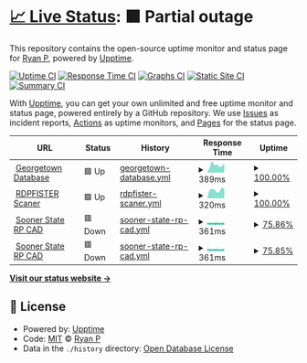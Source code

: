 # [📈 Live Status](https://status.rdpfister.com): <!--live status--> **🟧 Partial outage**

This repository contains the open-source uptime monitor and status page for [Ryan P](https://status.rdpfister.com), powered by [Upptime](https://github.com/upptime/upptime).

[![Uptime CI](https://github.com/mifd670/rdpfisteruptime/workflows/Uptime%20CI/badge.svg)](https://github.com/mifd670/rdpfisteruptime/actions?query=workflow%3A%22Uptime+CI%22)
[![Response Time CI](https://github.com/mifd670/rdpfisteruptime/workflows/Response%20Time%20CI/badge.svg)](https://github.com/mifd670/rdpfisteruptime/actions?query=workflow%3A%22Response+Time+CI%22)
[![Graphs CI](https://github.com/mifd670/rdpfisteruptime/workflows/Graphs%20CI/badge.svg)](https://github.com/mifd670/rdpfisteruptime/actions?query=workflow%3A%22Graphs+CI%22)
[![Static Site CI](https://github.com/mifd670/rdpfisteruptime/workflows/Static%20Site%20CI/badge.svg)](https://github.com/mifd670/rdpfisteruptime/actions?query=workflow%3A%22Static+Site+CI%22)
[![Summary CI](https://github.com/mifd670/rdpfisteruptime/workflows/Summary%20CI/badge.svg)](https://github.com/mifd670/rdpfisteruptime/actions?query=workflow%3A%22Summary+CI%22)

With [Upptime](https://upptime.js.org), you can get your own unlimited and free uptime monitor and status page, powered entirely by a GitHub repository. We use [Issues](https://github.com/mifd670/rdpfisteruptime/issues) as incident reports, [Actions](https://github.com/mifd670/rdpfisteruptime/actions) as uptime monitors, and [Pages](https://status.rdpfister.com) for the status page.

<!--start: status pages-->
<!-- This summary is generated by Upptime (https://github.com/upptime/upptime) -->
<!-- Do not edit this manually, your changes will be overwritten -->
<!-- prettier-ignore -->
| URL | Status | History | Response Time | Uptime |
| --- | ------ | ------- | ------------- | ------ |
| <img alt="" src="https://icons.duckduckgo.com/ip3/database.playgeorge.town.ico" height="13"> [Georgetown Database](https://database.playgeorge.town) | 🟩 Up | [georgetown-database.yml](https://github.com/MIFD670/rdpfisteruptime/commits/HEAD/history/georgetown-database.yml) | <details><summary><img alt="Response time graph" src="./graphs/georgetown-database/response-time-week.png" height="20"> 389ms</summary><br><a href="https://status.rdpfister.com/history/georgetown-database"><img alt="Response time 498" src="https://img.shields.io/endpoint?url=https%3A%2F%2Fraw.githubusercontent.com%2FMIFD670%2Frdpfisteruptime%2FHEAD%2Fapi%2Fgeorgetown-database%2Fresponse-time.json"></a><br><a href="https://status.rdpfister.com/history/georgetown-database"><img alt="24-hour response time 491" src="https://img.shields.io/endpoint?url=https%3A%2F%2Fraw.githubusercontent.com%2FMIFD670%2Frdpfisteruptime%2FHEAD%2Fapi%2Fgeorgetown-database%2Fresponse-time-day.json"></a><br><a href="https://status.rdpfister.com/history/georgetown-database"><img alt="7-day response time 389" src="https://img.shields.io/endpoint?url=https%3A%2F%2Fraw.githubusercontent.com%2FMIFD670%2Frdpfisteruptime%2FHEAD%2Fapi%2Fgeorgetown-database%2Fresponse-time-week.json"></a><br><a href="https://status.rdpfister.com/history/georgetown-database"><img alt="30-day response time 498" src="https://img.shields.io/endpoint?url=https%3A%2F%2Fraw.githubusercontent.com%2FMIFD670%2Frdpfisteruptime%2FHEAD%2Fapi%2Fgeorgetown-database%2Fresponse-time-month.json"></a><br><a href="https://status.rdpfister.com/history/georgetown-database"><img alt="1-year response time 498" src="https://img.shields.io/endpoint?url=https%3A%2F%2Fraw.githubusercontent.com%2FMIFD670%2Frdpfisteruptime%2FHEAD%2Fapi%2Fgeorgetown-database%2Fresponse-time-year.json"></a></details> | <details><summary><a href="https://status.rdpfister.com/history/georgetown-database">100.00%</a></summary><a href="https://status.rdpfister.com/history/georgetown-database"><img alt="All-time uptime 95.93%" src="https://img.shields.io/endpoint?url=https%3A%2F%2Fraw.githubusercontent.com%2FMIFD670%2Frdpfisteruptime%2FHEAD%2Fapi%2Fgeorgetown-database%2Fuptime.json"></a><br><a href="https://status.rdpfister.com/history/georgetown-database"><img alt="24-hour uptime 100.00%" src="https://img.shields.io/endpoint?url=https%3A%2F%2Fraw.githubusercontent.com%2FMIFD670%2Frdpfisteruptime%2FHEAD%2Fapi%2Fgeorgetown-database%2Fuptime-day.json"></a><br><a href="https://status.rdpfister.com/history/georgetown-database"><img alt="7-day uptime 100.00%" src="https://img.shields.io/endpoint?url=https%3A%2F%2Fraw.githubusercontent.com%2FMIFD670%2Frdpfisteruptime%2FHEAD%2Fapi%2Fgeorgetown-database%2Fuptime-week.json"></a><br><a href="https://status.rdpfister.com/history/georgetown-database"><img alt="30-day uptime 95.93%" src="https://img.shields.io/endpoint?url=https%3A%2F%2Fraw.githubusercontent.com%2FMIFD670%2Frdpfisteruptime%2FHEAD%2Fapi%2Fgeorgetown-database%2Fuptime-month.json"></a><br><a href="https://status.rdpfister.com/history/georgetown-database"><img alt="1-year uptime 95.93%" src="https://img.shields.io/endpoint?url=https%3A%2F%2Fraw.githubusercontent.com%2FMIFD670%2Frdpfisteruptime%2FHEAD%2Fapi%2Fgeorgetown-database%2Fuptime-year.json"></a></details>
| <img alt="" src="https://icons.duckduckgo.com/ip3/feed.rdpfister.com.ico" height="13"> [RDPFISTER Scaner](https://feed.rdpfister.com) | 🟩 Up | [rdpfister-scaner.yml](https://github.com/MIFD670/rdpfisteruptime/commits/HEAD/history/rdpfister-scaner.yml) | <details><summary><img alt="Response time graph" src="./graphs/rdpfister-scaner/response-time-week.png" height="20"> 320ms</summary><br><a href="https://status.rdpfister.com/history/rdpfister-scaner"><img alt="Response time 295" src="https://img.shields.io/endpoint?url=https%3A%2F%2Fraw.githubusercontent.com%2FMIFD670%2Frdpfisteruptime%2FHEAD%2Fapi%2Frdpfister-scaner%2Fresponse-time.json"></a><br><a href="https://status.rdpfister.com/history/rdpfister-scaner"><img alt="24-hour response time 356" src="https://img.shields.io/endpoint?url=https%3A%2F%2Fraw.githubusercontent.com%2FMIFD670%2Frdpfisteruptime%2FHEAD%2Fapi%2Frdpfister-scaner%2Fresponse-time-day.json"></a><br><a href="https://status.rdpfister.com/history/rdpfister-scaner"><img alt="7-day response time 320" src="https://img.shields.io/endpoint?url=https%3A%2F%2Fraw.githubusercontent.com%2FMIFD670%2Frdpfisteruptime%2FHEAD%2Fapi%2Frdpfister-scaner%2Fresponse-time-week.json"></a><br><a href="https://status.rdpfister.com/history/rdpfister-scaner"><img alt="30-day response time 295" src="https://img.shields.io/endpoint?url=https%3A%2F%2Fraw.githubusercontent.com%2FMIFD670%2Frdpfisteruptime%2FHEAD%2Fapi%2Frdpfister-scaner%2Fresponse-time-month.json"></a><br><a href="https://status.rdpfister.com/history/rdpfister-scaner"><img alt="1-year response time 295" src="https://img.shields.io/endpoint?url=https%3A%2F%2Fraw.githubusercontent.com%2FMIFD670%2Frdpfisteruptime%2FHEAD%2Fapi%2Frdpfister-scaner%2Fresponse-time-year.json"></a></details> | <details><summary><a href="https://status.rdpfister.com/history/rdpfister-scaner">100.00%</a></summary><a href="https://status.rdpfister.com/history/rdpfister-scaner"><img alt="All-time uptime 100.00%" src="https://img.shields.io/endpoint?url=https%3A%2F%2Fraw.githubusercontent.com%2FMIFD670%2Frdpfisteruptime%2FHEAD%2Fapi%2Frdpfister-scaner%2Fuptime.json"></a><br><a href="https://status.rdpfister.com/history/rdpfister-scaner"><img alt="24-hour uptime 100.00%" src="https://img.shields.io/endpoint?url=https%3A%2F%2Fraw.githubusercontent.com%2FMIFD670%2Frdpfisteruptime%2FHEAD%2Fapi%2Frdpfister-scaner%2Fuptime-day.json"></a><br><a href="https://status.rdpfister.com/history/rdpfister-scaner"><img alt="7-day uptime 100.00%" src="https://img.shields.io/endpoint?url=https%3A%2F%2Fraw.githubusercontent.com%2FMIFD670%2Frdpfisteruptime%2FHEAD%2Fapi%2Frdpfister-scaner%2Fuptime-week.json"></a><br><a href="https://status.rdpfister.com/history/rdpfister-scaner"><img alt="30-day uptime 100.00%" src="https://img.shields.io/endpoint?url=https%3A%2F%2Fraw.githubusercontent.com%2FMIFD670%2Frdpfisteruptime%2FHEAD%2Fapi%2Frdpfister-scaner%2Fuptime-month.json"></a><br><a href="https://status.rdpfister.com/history/rdpfister-scaner"><img alt="1-year uptime 100.00%" src="https://img.shields.io/endpoint?url=https%3A%2F%2Fraw.githubusercontent.com%2FMIFD670%2Frdpfisteruptime%2FHEAD%2Fapi%2Frdpfister-scaner%2Fuptime-year.json"></a></details>
| <img alt="" src="https://icons.duckduckgo.com/ip3/cad.soonerstaterp.com.ico" height="13"> [Sooner State RP CAD](https://cad.soonerstaterp.com) | 🟥 Down | [sooner-state-rp-cad.yml](https://github.com/MIFD670/rdpfisteruptime/commits/HEAD/history/sooner-state-rp-cad.yml) | <details><summary><img alt="Response time graph" src="./graphs/sooner-state-rp-cad/response-time-week.png" height="20"> 361ms</summary><br><a href="https://status.rdpfister.com/history/sooner-state-rp-cad"><img alt="Response time 385" src="https://img.shields.io/endpoint?url=https%3A%2F%2Fraw.githubusercontent.com%2FMIFD670%2Frdpfisteruptime%2FHEAD%2Fapi%2Fsooner-state-rp-cad%2Fresponse-time.json"></a><br><a href="https://status.rdpfister.com/history/sooner-state-rp-cad"><img alt="24-hour response time 351" src="https://img.shields.io/endpoint?url=https%3A%2F%2Fraw.githubusercontent.com%2FMIFD670%2Frdpfisteruptime%2FHEAD%2Fapi%2Fsooner-state-rp-cad%2Fresponse-time-day.json"></a><br><a href="https://status.rdpfister.com/history/sooner-state-rp-cad"><img alt="7-day response time 361" src="https://img.shields.io/endpoint?url=https%3A%2F%2Fraw.githubusercontent.com%2FMIFD670%2Frdpfisteruptime%2FHEAD%2Fapi%2Fsooner-state-rp-cad%2Fresponse-time-week.json"></a><br><a href="https://status.rdpfister.com/history/sooner-state-rp-cad"><img alt="30-day response time 385" src="https://img.shields.io/endpoint?url=https%3A%2F%2Fraw.githubusercontent.com%2FMIFD670%2Frdpfisteruptime%2FHEAD%2Fapi%2Fsooner-state-rp-cad%2Fresponse-time-month.json"></a><br><a href="https://status.rdpfister.com/history/sooner-state-rp-cad"><img alt="1-year response time 385" src="https://img.shields.io/endpoint?url=https%3A%2F%2Fraw.githubusercontent.com%2FMIFD670%2Frdpfisteruptime%2FHEAD%2Fapi%2Fsooner-state-rp-cad%2Fresponse-time-year.json"></a></details> | <details><summary><a href="https://status.rdpfister.com/history/sooner-state-rp-cad">75.86%</a></summary><a href="https://status.rdpfister.com/history/sooner-state-rp-cad"><img alt="All-time uptime 92.18%" src="https://img.shields.io/endpoint?url=https%3A%2F%2Fraw.githubusercontent.com%2FMIFD670%2Frdpfisteruptime%2FHEAD%2Fapi%2Fsooner-state-rp-cad%2Fuptime.json"></a><br><a href="https://status.rdpfister.com/history/sooner-state-rp-cad"><img alt="24-hour uptime 75.05%" src="https://img.shields.io/endpoint?url=https%3A%2F%2Fraw.githubusercontent.com%2FMIFD670%2Frdpfisteruptime%2FHEAD%2Fapi%2Fsooner-state-rp-cad%2Fuptime-day.json"></a><br><a href="https://status.rdpfister.com/history/sooner-state-rp-cad"><img alt="7-day uptime 75.86%" src="https://img.shields.io/endpoint?url=https%3A%2F%2Fraw.githubusercontent.com%2FMIFD670%2Frdpfisteruptime%2FHEAD%2Fapi%2Fsooner-state-rp-cad%2Fuptime-week.json"></a><br><a href="https://status.rdpfister.com/history/sooner-state-rp-cad"><img alt="30-day uptime 92.18%" src="https://img.shields.io/endpoint?url=https%3A%2F%2Fraw.githubusercontent.com%2FMIFD670%2Frdpfisteruptime%2FHEAD%2Fapi%2Fsooner-state-rp-cad%2Fuptime-month.json"></a><br><a href="https://status.rdpfister.com/history/sooner-state-rp-cad"><img alt="1-year uptime 92.18%" src="https://img.shields.io/endpoint?url=https%3A%2F%2Fraw.githubusercontent.com%2FMIFD670%2Frdpfisteruptime%2FHEAD%2Fapi%2Fsooner-state-rp-cad%2Fuptime-year.json"></a></details>
| <img alt="" src="https://icons.duckduckgo.com/ip3/database.playgeorge.town.ico" height="13"> [Sooner State RP CAD](https://database.playgeorge.town) | 🟥 Down | [sooner-state-rp-cad.yml](https://github.com/MIFD670/rdpfisteruptime/commits/HEAD/history/sooner-state-rp-cad.yml) | <details><summary><img alt="Response time graph" src="./graphs/sooner-state-rp-cad/response-time-week.png" height="20"> 361ms</summary><br><a href="https://status.rdpfister.com/history/sooner-state-rp-cad"><img alt="Response time 385" src="https://img.shields.io/endpoint?url=https%3A%2F%2Fraw.githubusercontent.com%2FMIFD670%2Frdpfisteruptime%2FHEAD%2Fapi%2Fsooner-state-rp-cad%2Fresponse-time.json"></a><br><a href="https://status.rdpfister.com/history/sooner-state-rp-cad"><img alt="24-hour response time 351" src="https://img.shields.io/endpoint?url=https%3A%2F%2Fraw.githubusercontent.com%2FMIFD670%2Frdpfisteruptime%2FHEAD%2Fapi%2Fsooner-state-rp-cad%2Fresponse-time-day.json"></a><br><a href="https://status.rdpfister.com/history/sooner-state-rp-cad"><img alt="7-day response time 361" src="https://img.shields.io/endpoint?url=https%3A%2F%2Fraw.githubusercontent.com%2FMIFD670%2Frdpfisteruptime%2FHEAD%2Fapi%2Fsooner-state-rp-cad%2Fresponse-time-week.json"></a><br><a href="https://status.rdpfister.com/history/sooner-state-rp-cad"><img alt="30-day response time 385" src="https://img.shields.io/endpoint?url=https%3A%2F%2Fraw.githubusercontent.com%2FMIFD670%2Frdpfisteruptime%2FHEAD%2Fapi%2Fsooner-state-rp-cad%2Fresponse-time-month.json"></a><br><a href="https://status.rdpfister.com/history/sooner-state-rp-cad"><img alt="1-year response time 385" src="https://img.shields.io/endpoint?url=https%3A%2F%2Fraw.githubusercontent.com%2FMIFD670%2Frdpfisteruptime%2FHEAD%2Fapi%2Fsooner-state-rp-cad%2Fresponse-time-year.json"></a></details> | <details><summary><a href="https://status.rdpfister.com/history/sooner-state-rp-cad">75.85%</a></summary><a href="https://status.rdpfister.com/history/sooner-state-rp-cad"><img alt="All-time uptime 92.18%" src="https://img.shields.io/endpoint?url=https%3A%2F%2Fraw.githubusercontent.com%2FMIFD670%2Frdpfisteruptime%2FHEAD%2Fapi%2Fsooner-state-rp-cad%2Fuptime.json"></a><br><a href="https://status.rdpfister.com/history/sooner-state-rp-cad"><img alt="24-hour uptime 75.02%" src="https://img.shields.io/endpoint?url=https%3A%2F%2Fraw.githubusercontent.com%2FMIFD670%2Frdpfisteruptime%2FHEAD%2Fapi%2Fsooner-state-rp-cad%2Fuptime-day.json"></a><br><a href="https://status.rdpfister.com/history/sooner-state-rp-cad"><img alt="7-day uptime 75.85%" src="https://img.shields.io/endpoint?url=https%3A%2F%2Fraw.githubusercontent.com%2FMIFD670%2Frdpfisteruptime%2FHEAD%2Fapi%2Fsooner-state-rp-cad%2Fuptime-week.json"></a><br><a href="https://status.rdpfister.com/history/sooner-state-rp-cad"><img alt="30-day uptime 92.18%" src="https://img.shields.io/endpoint?url=https%3A%2F%2Fraw.githubusercontent.com%2FMIFD670%2Frdpfisteruptime%2FHEAD%2Fapi%2Fsooner-state-rp-cad%2Fuptime-month.json"></a><br><a href="https://status.rdpfister.com/history/sooner-state-rp-cad"><img alt="1-year uptime 92.18%" src="https://img.shields.io/endpoint?url=https%3A%2F%2Fraw.githubusercontent.com%2FMIFD670%2Frdpfisteruptime%2FHEAD%2Fapi%2Fsooner-state-rp-cad%2Fuptime-year.json"></a></details>

<!--end: status pages-->

[**Visit our status website →**](https://status.rdpfister.com)

## 📄 License

- Powered by: [Upptime](https://github.com/upptime/upptime)
- Code: [MIT](./LICENSE) © [Ryan P](https://status.rdpfister.com)
- Data in the `./history` directory: [Open Database License](https://opendatacommons.org/licenses/odbl/1-0/)
